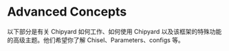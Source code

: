 # Advanced Concepts

以下部分是有关 Chipyard 如何工作、如何使用 Chipyard 以及该框架的特殊功能的高级主题。他们希望你了解 Chisel、Parameters、configs 等。